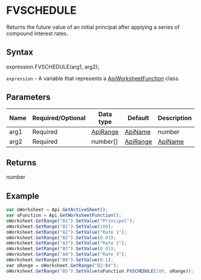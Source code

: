 # FVSCHEDULE

Returns the future value of an initial principal after applying a series of compound interest rates.

## Syntax

expression.FVSCHEDULE(arg1, arg2);

`expression` - A variable that represents a [ApiWorksheetFunction](../ApiWorksheetFunction.md) class.

## Parameters

| **Name** | **Required/Optional** | **Data type** | **Default** | **Description** |
| ------------- | ------------- | ------------- | ------------- | ------------- |
| arg1 | Required | [ApiRange](../../ApiRange/ApiRange.md) | [ApiName](../../ApiName/ApiName.md) | number |  | The present value of an investment. |
| arg2 | Required | number[] | [ApiRange](../../ApiRange/ApiRange.md) | [ApiName](../../ApiName/ApiName.md) |  | An array of interest rates to apply. |

## Returns

number

## Example



```javascript
var oWorksheet = Api.GetActiveSheet();
var oFunction = Api.GetWorksheetFunction();
oWorksheet.GetRange("A1").SetValue("Principal");
oWorksheet.GetRange("B1").SetValue(100);
oWorksheet.GetRange("A2").SetValue("Rate 1");
oWorksheet.GetRange("B2").SetValue(0.03);
oWorksheet.GetRange("A3").SetValue("Rate 2");
oWorksheet.GetRange("B3").SetValue(0.05);
oWorksheet.GetRange("A4").SetValue("Rate 3");
oWorksheet.GetRange("B4").SetValue(0.1);
var oRange = oWorksheet.GetRange("B2:B4");
oWorksheet.GetRange("B5").SetValue(oFunction.FVSCHEDULE(100, oRange));
```
